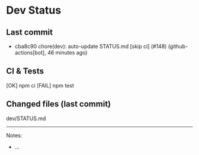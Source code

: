 # Dev Status

## Last commit
- cba8c90 chore(dev): auto-update STATUS.md [skip ci] (#148) (github-actions[bot], 46 minutes ago)
## CI & Tests
[OK] npm ci
[FAIL] npm test

## Changed files (last commit)
dev/STATUS.md

---
Notes:
- ...
